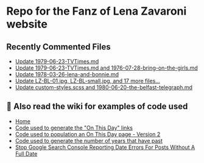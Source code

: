 # Repo for the Fanz of Lena Zavaroni website

## Recently Commented Files
<!-- BLOG-POST-LIST:START -->
- [Update 1979-06-23-TVTimes.md](https://github.com/FanzOfLenaZavaroni/fanzoflenazavaroni.github.io/commit/75949420839fdad30c4e41132c4dce3b4859132b)
- [Update 1979-06-23-TVTimes.md and 1976-07-28-bring-on-the-girls.md](https://github.com/FanzOfLenaZavaroni/fanzoflenazavaroni.github.io/commit/fcde79388de4eb4eb427b4652731e491ef7042b6)
- [Update 1978-03-26-lena-and-bonnie.md](https://github.com/FanzOfLenaZavaroni/fanzoflenazavaroni.github.io/commit/a43a79469bc78f3c1a15197aaa759250d12b2ac2)
- [Update LZ-BL-01.jpg, LZ-BL-small.jpg, and 17 more files...](https://github.com/FanzOfLenaZavaroni/fanzoflenazavaroni.github.io/commit/4a33c6ae1dbc8a023ca51a2b586227940f542529)
- [Update custom-styles.scss and 1980-06-20-the-belfast-telegraph.md](https://github.com/FanzOfLenaZavaroni/fanzoflenazavaroni.github.io/commit/57cd52acc219611a86064abe25e4f846bb3f9b93)
<!-- BLOG-POST-LIST:END -->

## :notebook: Also read the wiki for examples of code used
* [Home](https://github.com/FanzOfLenaZavaroni/fanzoflenazavaroni.github.io/wiki)
* [Code used to generate the "On This Day" links](https://github.com/FanzOfLenaZavaroni/fanzoflenazavaroni.github.io/wiki/On-This-Day-Code)
* [Code used to population an On This Day page - Version 2](https://github.com/FanzOfLenaZavaroni/fanzoflenazavaroni.github.io/wiki/Code-used-to-population-an-On-This-Day-page-%E2%80%90-Version-2)
* [Code used to generate the number of years that have past](https://github.com/FanzOfLenaZavaroni/fanzoflenazavaroni.github.io/wiki/Number-of-years-gone-by-code)
* [Stop Google Search Console Reporting Date Errors For Posts Without A Full Date](https://github.com/FanzOfLenaZavaroni/fanzoflenazavaroni.github.io/wiki/Stop-Google-Search-Console-Reporting-Date-Errors-For-Posts-Without-A-Full-Date)
